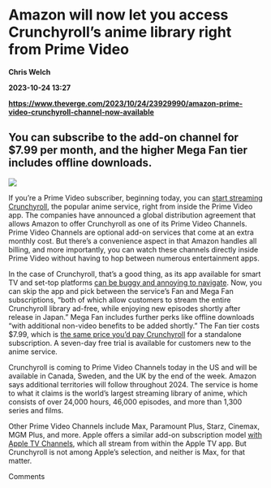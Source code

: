 # Amazon will now let you access Crunchyroll’s anime library right from Prime Video
**Chris Welch**

**2023-10-24 13:27**

**https://www.theverge.com/2023/10/24/23929990/amazon-prime-video-crunchyroll-channel-now-available**

You can subscribe to the add-on channel for $7.99 per month, and the higher Mega Fan tier includes offline downloads.
---------------------------------------------------------------------------------------------------------------------

![](https://cdn.vox-cdn.com/thumbor/5byUAFDQmNK6VrntASRdlVTm5vM=/0x0:1260x868/1200x628/filters:focal(630x434:631x435)/cdn.vox-cdn.com/uploads/chorus_asset/file/25027095/Screenshot_2023_10_24_at_7.33.11_AM.png)

If you’re a Prime Video subscriber, beginning today, you can [start streaming Crunchyroll](https://www.amazon.com/gp/video/storefront/ref=atv_hm_sto_c_RLbnEd_9vvUHv_1_1?jic=16%7CCgNhbGwSA2FsbA%3D%3D&benefitId=crunchyrollus&contentType=subscription&contentId=crunchyrollus&tag=theverge02-20), the popular anime service, right from inside the Prime Video app. The companies have announced a global distribution agreement that allows Amazon to offer Crunchyroll as one of its Prime Video Channels. Prime Video Channels are optional add-on services that come at an extra monthly cost. But there’s a convenience aspect in that Amazon handles all billing, and more importantly, you can watch these channels directly inside Prime Video without having to hop between numerous entertainment apps.

In the case of Crunchyroll, that’s a good thing, as its app available for smart TV and set-top platforms [can be buggy and annoying to navigate](https://www.theverge.com/2023/10/11/23913236/crunchyroll-sony-class-action-settlement-fast-anime). Now, you can skip the app and pick between the service’s Fan and Mega Fan subscriptions, “both of which allow customers to stream the entire Crunchyroll library ad-free, while enjoying new episodes shortly after release in Japan.” Mega Fan includes further perks like offline downloads “with additional non-video benefits to be added shortly.” The Fan tier costs $7.99, which is [the same price you’d pay Crunchyroll](https://www.crunchyroll.com/news/latest/2020/8/24/crunchyroll-new-subscription-plans) for a standalone subscription. A seven-day free trial is available for customers new to the anime service.

Crunchyroll is coming to Prime Video Channels today in the US and will be available in Canada, Sweden, and the UK by the end of the week. Amazon says additional territories will follow throughout 2024. The service is home to what it claims is the world’s largest streaming library of anime, which consists of over 24,000 hours, 46,000 episodes, and more than 1,300 series and films.

Other Prime Video Channels include Max, Paramount Plus, Starz, Cinemax, MGM Plus, and more. Apple offers a similar add-on subscription model [with Apple TV Channels](https://tv.apple.com/us/room/explore-channels-on-apple-tv/edt.item.5c8d632b-c237-4492-9291-540042548797), which all stream from within the Apple TV app. But Crunchyroll is not among Apple’s selection, and neither is Max, for that matter.

Comments